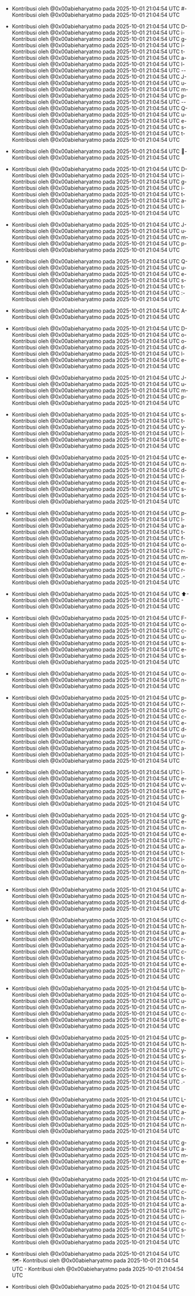 - Kontribusi oleh @0x00abieharyatmo pada 2025-10-01 21:04:54 UTC
#- Kontribusi oleh @0x00abieharyatmo pada 2025-10-01 21:04:54 UTC
 - Kontribusi oleh @0x00abieharyatmo pada 2025-10-01 21:04:54 UTC
D- Kontribusi oleh @0x00abieharyatmo pada 2025-10-01 21:04:54 UTC
i- Kontribusi oleh @0x00abieharyatmo pada 2025-10-01 21:04:54 UTC
g- Kontribusi oleh @0x00abieharyatmo pada 2025-10-01 21:04:54 UTC
i- Kontribusi oleh @0x00abieharyatmo pada 2025-10-01 21:04:54 UTC
t- Kontribusi oleh @0x00abieharyatmo pada 2025-10-01 21:04:54 UTC
a- Kontribusi oleh @0x00abieharyatmo pada 2025-10-01 21:04:54 UTC
l- Kontribusi oleh @0x00abieharyatmo pada 2025-10-01 21:04:54 UTC
-- Kontribusi oleh @0x00abieharyatmo pada 2025-10-01 21:04:54 UTC
J- Kontribusi oleh @0x00abieharyatmo pada 2025-10-01 21:04:54 UTC
u- Kontribusi oleh @0x00abieharyatmo pada 2025-10-01 21:04:54 UTC
m- Kontribusi oleh @0x00abieharyatmo pada 2025-10-01 21:04:54 UTC
p- Kontribusi oleh @0x00abieharyatmo pada 2025-10-01 21:04:54 UTC
-- Kontribusi oleh @0x00abieharyatmo pada 2025-10-01 21:04:54 UTC
Q- Kontribusi oleh @0x00abieharyatmo pada 2025-10-01 21:04:54 UTC
u- Kontribusi oleh @0x00abieharyatmo pada 2025-10-01 21:04:54 UTC
e- Kontribusi oleh @0x00abieharyatmo pada 2025-10-01 21:04:54 UTC
s- Kontribusi oleh @0x00abieharyatmo pada 2025-10-01 21:04:54 UTC
t- Kontribusi oleh @0x00abieharyatmo pada 2025-10-01 21:04:54 UTC

- Kontribusi oleh @0x00abieharyatmo pada 2025-10-01 21:04:54 UTC
🐸- Kontribusi oleh @0x00abieharyatmo pada 2025-10-01 21:04:54 UTC
 - Kontribusi oleh @0x00abieharyatmo pada 2025-10-01 21:04:54 UTC
D- Kontribusi oleh @0x00abieharyatmo pada 2025-10-01 21:04:54 UTC
i- Kontribusi oleh @0x00abieharyatmo pada 2025-10-01 21:04:54 UTC
g- Kontribusi oleh @0x00abieharyatmo pada 2025-10-01 21:04:54 UTC
i- Kontribusi oleh @0x00abieharyatmo pada 2025-10-01 21:04:54 UTC
t- Kontribusi oleh @0x00abieharyatmo pada 2025-10-01 21:04:54 UTC
a- Kontribusi oleh @0x00abieharyatmo pada 2025-10-01 21:04:54 UTC
l- Kontribusi oleh @0x00abieharyatmo pada 2025-10-01 21:04:54 UTC
 - Kontribusi oleh @0x00abieharyatmo pada 2025-10-01 21:04:54 UTC
J- Kontribusi oleh @0x00abieharyatmo pada 2025-10-01 21:04:54 UTC
u- Kontribusi oleh @0x00abieharyatmo pada 2025-10-01 21:04:54 UTC
m- Kontribusi oleh @0x00abieharyatmo pada 2025-10-01 21:04:54 UTC
p- Kontribusi oleh @0x00abieharyatmo pada 2025-10-01 21:04:54 UTC
 - Kontribusi oleh @0x00abieharyatmo pada 2025-10-01 21:04:54 UTC
Q- Kontribusi oleh @0x00abieharyatmo pada 2025-10-01 21:04:54 UTC
u- Kontribusi oleh @0x00abieharyatmo pada 2025-10-01 21:04:54 UTC
e- Kontribusi oleh @0x00abieharyatmo pada 2025-10-01 21:04:54 UTC
s- Kontribusi oleh @0x00abieharyatmo pada 2025-10-01 21:04:54 UTC
t- Kontribusi oleh @0x00abieharyatmo pada 2025-10-01 21:04:54 UTC
:- Kontribusi oleh @0x00abieharyatmo pada 2025-10-01 21:04:54 UTC
 - Kontribusi oleh @0x00abieharyatmo pada 2025-10-01 21:04:54 UTC
A- Kontribusi oleh @0x00abieharyatmo pada 2025-10-01 21:04:54 UTC
 - Kontribusi oleh @0x00abieharyatmo pada 2025-10-01 21:04:54 UTC
D- Kontribusi oleh @0x00abieharyatmo pada 2025-10-01 21:04:54 UTC
o- Kontribusi oleh @0x00abieharyatmo pada 2025-10-01 21:04:54 UTC
o- Kontribusi oleh @0x00abieharyatmo pada 2025-10-01 21:04:54 UTC
d- Kontribusi oleh @0x00abieharyatmo pada 2025-10-01 21:04:54 UTC
l- Kontribusi oleh @0x00abieharyatmo pada 2025-10-01 21:04:54 UTC
e- Kontribusi oleh @0x00abieharyatmo pada 2025-10-01 21:04:54 UTC
 - Kontribusi oleh @0x00abieharyatmo pada 2025-10-01 21:04:54 UTC
J- Kontribusi oleh @0x00abieharyatmo pada 2025-10-01 21:04:54 UTC
u- Kontribusi oleh @0x00abieharyatmo pada 2025-10-01 21:04:54 UTC
m- Kontribusi oleh @0x00abieharyatmo pada 2025-10-01 21:04:54 UTC
p- Kontribusi oleh @0x00abieharyatmo pada 2025-10-01 21:04:54 UTC
 - Kontribusi oleh @0x00abieharyatmo pada 2025-10-01 21:04:54 UTC
s- Kontribusi oleh @0x00abieharyatmo pada 2025-10-01 21:04:54 UTC
t- Kontribusi oleh @0x00abieharyatmo pada 2025-10-01 21:04:54 UTC
y- Kontribusi oleh @0x00abieharyatmo pada 2025-10-01 21:04:54 UTC
l- Kontribusi oleh @0x00abieharyatmo pada 2025-10-01 21:04:54 UTC
e- Kontribusi oleh @0x00abieharyatmo pada 2025-10-01 21:04:54 UTC
 - Kontribusi oleh @0x00abieharyatmo pada 2025-10-01 21:04:54 UTC
e- Kontribusi oleh @0x00abieharyatmo pada 2025-10-01 21:04:54 UTC
n- Kontribusi oleh @0x00abieharyatmo pada 2025-10-01 21:04:54 UTC
d- Kontribusi oleh @0x00abieharyatmo pada 2025-10-01 21:04:54 UTC
l- Kontribusi oleh @0x00abieharyatmo pada 2025-10-01 21:04:54 UTC
e- Kontribusi oleh @0x00abieharyatmo pada 2025-10-01 21:04:54 UTC
s- Kontribusi oleh @0x00abieharyatmo pada 2025-10-01 21:04:54 UTC
s- Kontribusi oleh @0x00abieharyatmo pada 2025-10-01 21:04:54 UTC
 - Kontribusi oleh @0x00abieharyatmo pada 2025-10-01 21:04:54 UTC
p- Kontribusi oleh @0x00abieharyatmo pada 2025-10-01 21:04:54 UTC
l- Kontribusi oleh @0x00abieharyatmo pada 2025-10-01 21:04:54 UTC
a- Kontribusi oleh @0x00abieharyatmo pada 2025-10-01 21:04:54 UTC
t- Kontribusi oleh @0x00abieharyatmo pada 2025-10-01 21:04:54 UTC
f- Kontribusi oleh @0x00abieharyatmo pada 2025-10-01 21:04:54 UTC
o- Kontribusi oleh @0x00abieharyatmo pada 2025-10-01 21:04:54 UTC
r- Kontribusi oleh @0x00abieharyatmo pada 2025-10-01 21:04:54 UTC
m- Kontribusi oleh @0x00abieharyatmo pada 2025-10-01 21:04:54 UTC
e- Kontribusi oleh @0x00abieharyatmo pada 2025-10-01 21:04:54 UTC
r- Kontribusi oleh @0x00abieharyatmo pada 2025-10-01 21:04:54 UTC
.- Kontribusi oleh @0x00abieharyatmo pada 2025-10-01 21:04:54 UTC
 - Kontribusi oleh @0x00abieharyatmo pada 2025-10-01 21:04:54 UTC
⬆- Kontribusi oleh @0x00abieharyatmo pada 2025-10-01 21:04:54 UTC
️- Kontribusi oleh @0x00abieharyatmo pada 2025-10-01 21:04:54 UTC
 - Kontribusi oleh @0x00abieharyatmo pada 2025-10-01 21:04:54 UTC
F- Kontribusi oleh @0x00abieharyatmo pada 2025-10-01 21:04:54 UTC
o- Kontribusi oleh @0x00abieharyatmo pada 2025-10-01 21:04:54 UTC
c- Kontribusi oleh @0x00abieharyatmo pada 2025-10-01 21:04:54 UTC
u- Kontribusi oleh @0x00abieharyatmo pada 2025-10-01 21:04:54 UTC
s- Kontribusi oleh @0x00abieharyatmo pada 2025-10-01 21:04:54 UTC
e- Kontribusi oleh @0x00abieharyatmo pada 2025-10-01 21:04:54 UTC
s- Kontribusi oleh @0x00abieharyatmo pada 2025-10-01 21:04:54 UTC
 - Kontribusi oleh @0x00abieharyatmo pada 2025-10-01 21:04:54 UTC
o- Kontribusi oleh @0x00abieharyatmo pada 2025-10-01 21:04:54 UTC
n- Kontribusi oleh @0x00abieharyatmo pada 2025-10-01 21:04:54 UTC
 - Kontribusi oleh @0x00abieharyatmo pada 2025-10-01 21:04:54 UTC
p- Kontribusi oleh @0x00abieharyatmo pada 2025-10-01 21:04:54 UTC
r- Kontribusi oleh @0x00abieharyatmo pada 2025-10-01 21:04:54 UTC
o- Kontribusi oleh @0x00abieharyatmo pada 2025-10-01 21:04:54 UTC
c- Kontribusi oleh @0x00abieharyatmo pada 2025-10-01 21:04:54 UTC
e- Kontribusi oleh @0x00abieharyatmo pada 2025-10-01 21:04:54 UTC
d- Kontribusi oleh @0x00abieharyatmo pada 2025-10-01 21:04:54 UTC
u- Kontribusi oleh @0x00abieharyatmo pada 2025-10-01 21:04:54 UTC
r- Kontribusi oleh @0x00abieharyatmo pada 2025-10-01 21:04:54 UTC
a- Kontribusi oleh @0x00abieharyatmo pada 2025-10-01 21:04:54 UTC
l- Kontribusi oleh @0x00abieharyatmo pada 2025-10-01 21:04:54 UTC
 - Kontribusi oleh @0x00abieharyatmo pada 2025-10-01 21:04:54 UTC
l- Kontribusi oleh @0x00abieharyatmo pada 2025-10-01 21:04:54 UTC
e- Kontribusi oleh @0x00abieharyatmo pada 2025-10-01 21:04:54 UTC
v- Kontribusi oleh @0x00abieharyatmo pada 2025-10-01 21:04:54 UTC
e- Kontribusi oleh @0x00abieharyatmo pada 2025-10-01 21:04:54 UTC
l- Kontribusi oleh @0x00abieharyatmo pada 2025-10-01 21:04:54 UTC
 - Kontribusi oleh @0x00abieharyatmo pada 2025-10-01 21:04:54 UTC
g- Kontribusi oleh @0x00abieharyatmo pada 2025-10-01 21:04:54 UTC
e- Kontribusi oleh @0x00abieharyatmo pada 2025-10-01 21:04:54 UTC
n- Kontribusi oleh @0x00abieharyatmo pada 2025-10-01 21:04:54 UTC
e- Kontribusi oleh @0x00abieharyatmo pada 2025-10-01 21:04:54 UTC
r- Kontribusi oleh @0x00abieharyatmo pada 2025-10-01 21:04:54 UTC
a- Kontribusi oleh @0x00abieharyatmo pada 2025-10-01 21:04:54 UTC
t- Kontribusi oleh @0x00abieharyatmo pada 2025-10-01 21:04:54 UTC
i- Kontribusi oleh @0x00abieharyatmo pada 2025-10-01 21:04:54 UTC
o- Kontribusi oleh @0x00abieharyatmo pada 2025-10-01 21:04:54 UTC
n- Kontribusi oleh @0x00abieharyatmo pada 2025-10-01 21:04:54 UTC
 - Kontribusi oleh @0x00abieharyatmo pada 2025-10-01 21:04:54 UTC
a- Kontribusi oleh @0x00abieharyatmo pada 2025-10-01 21:04:54 UTC
n- Kontribusi oleh @0x00abieharyatmo pada 2025-10-01 21:04:54 UTC
d- Kontribusi oleh @0x00abieharyatmo pada 2025-10-01 21:04:54 UTC
 - Kontribusi oleh @0x00abieharyatmo pada 2025-10-01 21:04:54 UTC
c- Kontribusi oleh @0x00abieharyatmo pada 2025-10-01 21:04:54 UTC
h- Kontribusi oleh @0x00abieharyatmo pada 2025-10-01 21:04:54 UTC
a- Kontribusi oleh @0x00abieharyatmo pada 2025-10-01 21:04:54 UTC
r- Kontribusi oleh @0x00abieharyatmo pada 2025-10-01 21:04:54 UTC
a- Kontribusi oleh @0x00abieharyatmo pada 2025-10-01 21:04:54 UTC
c- Kontribusi oleh @0x00abieharyatmo pada 2025-10-01 21:04:54 UTC
t- Kontribusi oleh @0x00abieharyatmo pada 2025-10-01 21:04:54 UTC
e- Kontribusi oleh @0x00abieharyatmo pada 2025-10-01 21:04:54 UTC
r- Kontribusi oleh @0x00abieharyatmo pada 2025-10-01 21:04:54 UTC
 - Kontribusi oleh @0x00abieharyatmo pada 2025-10-01 21:04:54 UTC
b- Kontribusi oleh @0x00abieharyatmo pada 2025-10-01 21:04:54 UTC
o- Kontribusi oleh @0x00abieharyatmo pada 2025-10-01 21:04:54 UTC
u- Kontribusi oleh @0x00abieharyatmo pada 2025-10-01 21:04:54 UTC
n- Kontribusi oleh @0x00abieharyatmo pada 2025-10-01 21:04:54 UTC
c- Kontribusi oleh @0x00abieharyatmo pada 2025-10-01 21:04:54 UTC
e- Kontribusi oleh @0x00abieharyatmo pada 2025-10-01 21:04:54 UTC
 - Kontribusi oleh @0x00abieharyatmo pada 2025-10-01 21:04:54 UTC
p- Kontribusi oleh @0x00abieharyatmo pada 2025-10-01 21:04:54 UTC
h- Kontribusi oleh @0x00abieharyatmo pada 2025-10-01 21:04:54 UTC
y- Kontribusi oleh @0x00abieharyatmo pada 2025-10-01 21:04:54 UTC
s- Kontribusi oleh @0x00abieharyatmo pada 2025-10-01 21:04:54 UTC
i- Kontribusi oleh @0x00abieharyatmo pada 2025-10-01 21:04:54 UTC
c- Kontribusi oleh @0x00abieharyatmo pada 2025-10-01 21:04:54 UTC
s- Kontribusi oleh @0x00abieharyatmo pada 2025-10-01 21:04:54 UTC
.- Kontribusi oleh @0x00abieharyatmo pada 2025-10-01 21:04:54 UTC
 - Kontribusi oleh @0x00abieharyatmo pada 2025-10-01 21:04:54 UTC
L- Kontribusi oleh @0x00abieharyatmo pada 2025-10-01 21:04:54 UTC
e- Kontribusi oleh @0x00abieharyatmo pada 2025-10-01 21:04:54 UTC
a- Kontribusi oleh @0x00abieharyatmo pada 2025-10-01 21:04:54 UTC
r- Kontribusi oleh @0x00abieharyatmo pada 2025-10-01 21:04:54 UTC
n- Kontribusi oleh @0x00abieharyatmo pada 2025-10-01 21:04:54 UTC
 - Kontribusi oleh @0x00abieharyatmo pada 2025-10-01 21:04:54 UTC
g- Kontribusi oleh @0x00abieharyatmo pada 2025-10-01 21:04:54 UTC
a- Kontribusi oleh @0x00abieharyatmo pada 2025-10-01 21:04:54 UTC
m- Kontribusi oleh @0x00abieharyatmo pada 2025-10-01 21:04:54 UTC
e- Kontribusi oleh @0x00abieharyatmo pada 2025-10-01 21:04:54 UTC
 - Kontribusi oleh @0x00abieharyatmo pada 2025-10-01 21:04:54 UTC
m- Kontribusi oleh @0x00abieharyatmo pada 2025-10-01 21:04:54 UTC
e- Kontribusi oleh @0x00abieharyatmo pada 2025-10-01 21:04:54 UTC
c- Kontribusi oleh @0x00abieharyatmo pada 2025-10-01 21:04:54 UTC
h- Kontribusi oleh @0x00abieharyatmo pada 2025-10-01 21:04:54 UTC
a- Kontribusi oleh @0x00abieharyatmo pada 2025-10-01 21:04:54 UTC
n- Kontribusi oleh @0x00abieharyatmo pada 2025-10-01 21:04:54 UTC
i- Kontribusi oleh @0x00abieharyatmo pada 2025-10-01 21:04:54 UTC
c- Kontribusi oleh @0x00abieharyatmo pada 2025-10-01 21:04:54 UTC
s- Kontribusi oleh @0x00abieharyatmo pada 2025-10-01 21:04:54 UTC
!- Kontribusi oleh @0x00abieharyatmo pada 2025-10-01 21:04:54 UTC
 - Kontribusi oleh @0x00abieharyatmo pada 2025-10-01 21:04:54 UTC
🗺- Kontribusi oleh @0x00abieharyatmo pada 2025-10-01 21:04:54 UTC
️- Kontribusi oleh @0x00abieharyatmo pada 2025-10-01 21:04:54 UTC

- Kontribusi oleh @0x00abieharyatmo pada 2025-10-01 21:04:54 UTC
